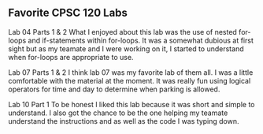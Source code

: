 
## Favorite CPSC 120 Labs

Lab 04 Parts 1 & 2
What I enjoyed about this lab was the use of nested for-loops and if-statements within for-loops. It was a somewhat dubious at first sight but as my teamate and I were working on it, I started to understand when for-loops are appropriate to use.

Lab 07 Parts 1 & 2
I think lab 07 was my favorite lab of them all. I was a little comfortable with the material at the moment. It was really fun using logical operators for time and day to determine when parking is allowed.

Lab 10 Part 1
To be honest I liked this lab because it was short and simple to understand. I also got the chance to be the one helping my teamate understand the instructions and as well as the code I was typing down.

